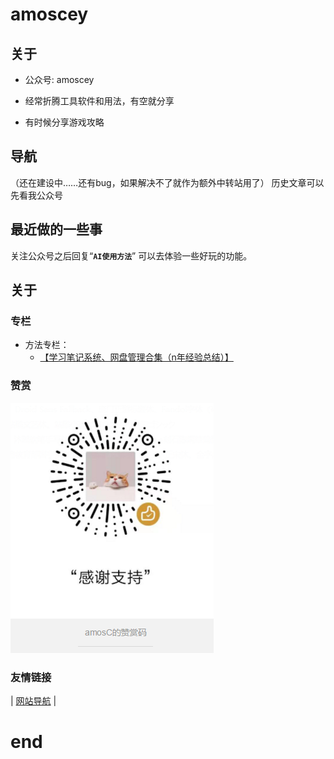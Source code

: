 # amoscey
## 关于

- 公众号: amoscey

- 经常折腾工具软件和用法，有空就分享
- 有时候分享游戏攻略

## 导航

（还在建设中……还有bug，如果解决不了就作为额外中转站用了）
历史文章可以先看我公众号

<!-- bug不少，但是我不会调，唉，怎么弄，要不我先换个其他的方法，这里作为中转站也行吧 -->

## 最近做的一些事

关注公众号之后回复“**`AI使用方法`**”
可以去体验一些好玩的功能。

## 关于
### 专栏
- 方法专栏：
	- <a target="_blank" href="https://mianbaoduo.com/o/bread/YpuUlJlv">【学习笔记系统、网盘管理合集（n年经验总结）】</a>

<!-- 
[【学习笔记系统、网盘管理合集（n年经验总结）】](https://mianbaoduo.com/o/bread/YpuUlJlv)
https://mianbaoduo.com/o/bread/YpuUlJlv
 -->
### 赞赏
![赞赏码-amoscey](vx_images/208173821224427.png)
<!-- 
![image](https://user-images.githubusercontent.com/101571163/170822018-99a59847-84e0-445a-909a-cca2da71f9db.png)
 -->

### 友情链接
| <a target="_blank" href="https://www.2345.com/?k23333k">网站导航</a> |

# end
